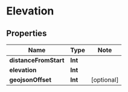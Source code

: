 # Elevation

## Properties

Name | Type | Note
---- | ---- | ----
**distanceFromStart** | **Int** | 
**elevation** | **Int** | 
**geojsonOffset** | **Int** | [optional] 

